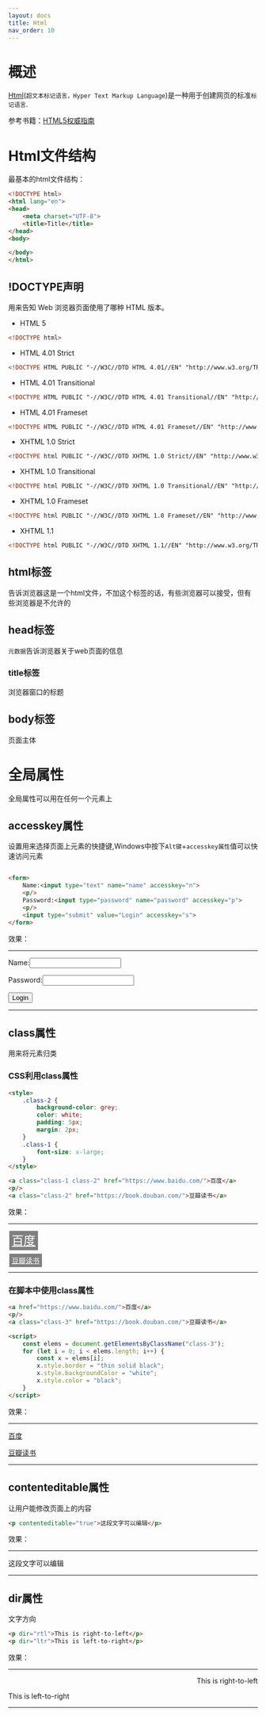 ```yaml
---
layout: docs 
title: Html 
nav_order: 10
---
```


# 概述

[Html](https://zh.wikipedia.org/wiki/HTML)(`超文本标记语言，Hyper Text Markup Language`)是一种用于创建网页的标准`标记语言`.

参考书籍：[HTML5权威指南](https://book.douban.com/subject/25786074/)

# Html文件结构

最基本的html文件结构：

```html
<!DOCTYPE html>
<html lang="en">
<head>
    <meta charset="UTF-8">
    <title>Title</title>
</head>
<body>

</body>
</html>
```

## !DOCTYPE声明

用来告知 Web 浏览器页面使用了哪种 HTML 版本。

- HTML 5

```html
<!DOCTYPE html>
```

- HTML 4.01 Strict

```html
<!DOCTYPE HTML PUBLIC "-//W3C//DTD HTML 4.01//EN" "http://www.w3.org/TR/html4/strict.dtd">
```

- HTML 4.01 Transitional

```html
<!DOCTYPE HTML PUBLIC "-//W3C//DTD HTML 4.01 Transitional//EN" "http://www.w3.org/TR/html4/loose.dtd">
```

- HTML 4.01 Frameset

```html
<!DOCTYPE HTML PUBLIC "-//W3C//DTD HTML 4.01 Frameset//EN" "http://www.w3.org/TR/html4/frameset.dtd">
```

- XHTML 1.0 Strict

```html
<!DOCTYPE html PUBLIC "-//W3C//DTD XHTML 1.0 Strict//EN" "http://www.w3.org/TR/xhtml1/DTD/xhtml1-strict.dtd">
```

- XHTML 1.0 Transitional

```html
<!DOCTYPE html PUBLIC "-//W3C//DTD XHTML 1.0 Transitional//EN" "http://www.w3.org/TR/xhtml1/DTD/xhtml1-transitional.dtd">
```

- XHTML 1.0 Frameset

```html
<!DOCTYPE html PUBLIC "-//W3C//DTD XHTML 1.0 Frameset//EN" "http://www.w3.org/TR/xhtml1/DTD/xhtml1-frameset.dtd">
```

- XHTML 1.1

```html
<!DOCTYPE html PUBLIC "-//W3C//DTD XHTML 1.1//EN" "http://www.w3.org/TR/xhtml11/DTD/xhtml11.dtd">
```

## html标签

告诉浏览器这是一个html文件，不加这个标签的话，有些浏览器可以接受，但有些浏览器是不允许的

## head标签

`元数据`告诉浏览器关于web页面的信息

### title标签

浏览器窗口的标题

## body标签

页面主体

# 全局属性

全局属性可以用在任何一个元素上

## accesskey属性

设置用来选择页面上元素的快捷键,Windows中按下`Alt键`+`accesskey属性`值可以快速访问元素

```html

<form>
    Name:<input type="text" name="name" accesskey="n">
    <p/>
    Password:<input type="password" name="password" accesskey="p">
    <p/>
    <input type="submit" value="Login" accesskey="s">
</form>
```

效果：

***

<form>
    Name:<input type="text" name="name" accesskey="n">
    <p/>
    Password:<input type="password" name="password" accesskey="p">
    <p/>
    <input type="submit" value="Login" accesskey="s">
</form>

***

## class属性

用来将元素归类

### CSS利用class属性

```html
<style>
    .class-2 {
        background-color: grey;
        color: white;
        padding: 5px;
        margin: 2px;
    }
    .class-1 {
        font-size: x-large;
    }
</style>

<a class="class-1 class-2" href="https://www.baidu.com/">百度</a>
<p/>
<a class="class-2" href="https://book.douban.com/">豆瓣读书</a>
```

效果：

***

<style>
    .class-2 {
        background-color: grey;
        color: white;
        padding: 5px;
        margin: 2px;
    }
    .class-1 {
        font-size: x-large;
    }
</style>
<a class="class-1 class-2" href="https://www.baidu.com/">百度</a>
<p/>
<a class="class-2" href="https://book.douban.com/">豆瓣读书</a>

***

### 在脚本中使用class属性

```html
<a href="https://www.baidu.com/">百度</a>
<p/>
<a class="class-3" href="https://book.douban.com/">豆瓣读书</a>

<script>
    const elems = document.getElementsByClassName("class-3");
    for (let i = 0; i < elems.length; i++) {
        const x = elems[i];
        x.style.border = "thin solid black";
        x.style.backgroundColor = "white";
        x.style.color = "black";
    }
</script>
```

效果：

***
<a href="https://www.baidu.com/">百度</a>
<p/>
<a class="class-3" href="https://book.douban.com/">豆瓣读书</a>

<script>
    const elems = document.getElementsByClassName("class-3");
    for (let i = 0; i < elems.length; i++) {
        const x = elems[i];
        x.style.border = "thin solid black";
        x.style.backgroundColor = "white";
        x.style.color = "black";
    }
</script>
***

## contenteditable属性

让用户能修改页面上的内容

```html
<p contenteditable="true">这段文字可以编辑</p>
```

效果：

***

<p contenteditable="true">这段文字可以编辑</p>

***

## dir属性

文字方向

```html
<p dir="rtl">This is right-to-left</p>
<p dir="ltr">This is left-to-right</p>
```

效果：

***

<p dir="rtl">This is right-to-left</p>
<p dir="ltr">This is left-to-right</p>

***



